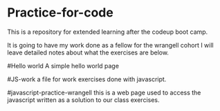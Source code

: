 # Practice-for-code
This is a repository for extended
 learning after the codeup boot camp.
 
 It is going to have my work done as a fellow for the wrangell cohort
 I will leave detailed notes about what the exercises are below.
 
 
#Hello world
 A simple hello world page
 
 
 #JS-work
 a file for work exercises done with javascript.
 
#javascript-practice-wrangell
 this is a web page used to access the javascript written as a solution to our class exercises.


